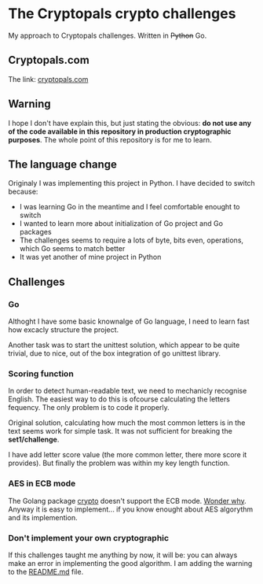 # The Cryptopals crypto challenges

My approach to Cryptopals challenges. Written in ~~Python~~ Go.

## Cryptopals.com

The link: [cryptopals.com](https://cryptopals.com/)

## Warning

I hope I don't have explain this, but just stating the obvious: **do not use any of the code available in this repository in production cryptographic purposes**. The whole point of this repository is for me to learn.

## The language change

Originaly I was implementing this project in Python. I have decided to switch because:

* I was learning Go in the meantime and I feel comfortable enought to switch
* I wanted to learn more about initialization of Go project and Go packages
* The challenges seems to require a lots of byte, bits even, operations, which Go seems to match better
* It was yet another of mine project in Python

## Challenges

### Go

Althoght I have some basic knownalge of Go language, I need to learn fast how excacly structure the project.

Another task was to start the unittest solution, which appear to be quite trivial, due to nice, out of the box integration of go unittest library.

### Scoring function

In order to detect human-readable text, we need to mechanicly recognise English. The easiest way to do this is ofcourse calculating the letters fequency. The only problem is to code it properly.

Original solution, calculating how much the most common letters is in the text seems work for simple task. It was not sufficient for breaking the **set1/challenge**.

I have add letter score value (the more common letter, there more score it provides). But finally the problem was within my key length function.

### AES in ECB mode

The Golang package [crypto](https://pkg.go.dev/crypto) doesn't support the ECB mode. [Wonder why](https://github.com/golang/go/issues/5597). Anyway it is easy to implement... if you know enought about AES algorythm and its implemention.

### Don't implement your own cryptographic

If this challenges taught me anything by now, it will be: you can always make an error in implementing the good algorithm. I am adding the warning to the [README.md](./README.md) file.
